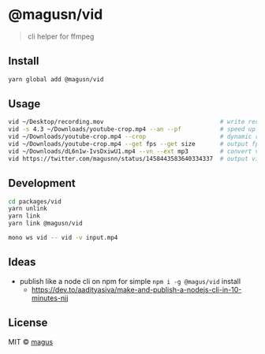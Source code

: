 # @magusn/vid

> cli helper for ffmpeg

## Install

```sh
yarn global add @magusn/vid
```

## Usage

```sh
vid ~/Desktop/recording.mov                                 # write recording.mp4 to ~/Desktop; unchanged by default
vid -s 4.3 ~/Downloads/youtube-crop.mp4 --an --pf           # speed up 4.3x, remove audio, preserve frames
vid ~/Downloads/youtube-crop.mp4 --crop                     # dynamic region cropping via still frame
vid ~/Downloads/youtube-crop.mp4 --get fps --get size       # output fps and size video metadata
vid ~/Downloads/dL6n1w-IvsDxiwU1.mp4 --vn --ext mp3         # convert video to mp3
vid https://twitter.com/magusnn/status/1458443583640334337  # output video downloaded from tweet
```

## Development

```sh
cd packages/vid
yarn unlink
yarn link
yarn link @magusn/vid
```

```sh
mono ws vid -- vid -v input.mp4
```

## Ideas

- publish like a node cli on npm for simple `npm i -g @magus/vid` install
  - https://dev.to/aadityasiva/make-and-publish-a-nodejs-cli-in-10-minutes-njj


## License

MIT © [magus](https://github.com/magus)
